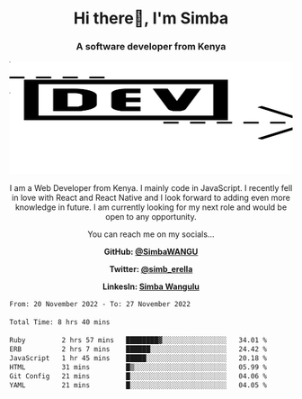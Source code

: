 
<h1 align="center"> Hi there👋, I'm Simba</h1>
<h3 align="center">A software developer from Kenya</h3>

<img src="/arrow-svgrepo-com.svg" margin="auto" width="100%" height="200px">


<p align="center">I am a Web Developer from Kenya. I mainly code in JavaScript. I recently fell in love with React and React Native and I look forward to adding even more knowledge in future. I am currently looking for my next role and would be open to any opportunity.</p>

<p align="center">You can reach me on my socials... </p>

<div align="center">

__<p>  GitHub: [@SimbaWANGU](https://github.com/SimbaWANGU)__  </p>
__<p> Twitter: [@simb_erella](https://twitter.com/simb_erella)__ </p>
__<p> LinkesIn: [Simba Wangulu](https://www.linkedin.com/in/simba-wangulu/)__ </p>

</div>

<!--START_SECTION:waka-->

```text
From: 20 November 2022 - To: 27 November 2022

Total Time: 8 hrs 40 mins

Ruby         2 hrs 57 mins   ████████▓░░░░░░░░░░░░░░░░   34.01 %
ERB          2 hrs 7 mins    ██████░░░░░░░░░░░░░░░░░░░   24.42 %
JavaScript   1 hr 45 mins    █████░░░░░░░░░░░░░░░░░░░░   20.18 %
HTML         31 mins         █▒░░░░░░░░░░░░░░░░░░░░░░░   05.99 %
Git Config   21 mins         █░░░░░░░░░░░░░░░░░░░░░░░░   04.06 %
YAML         21 mins         █░░░░░░░░░░░░░░░░░░░░░░░░   04.05 %
```

<!--END_SECTION:waka-->
